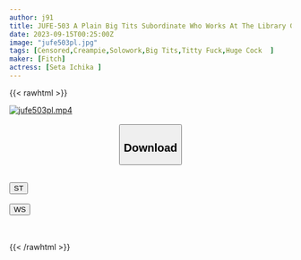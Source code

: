 ```yaml
---
author: j91
title: JUFE-503 A Plain Big Tits Subordinate Who Works At The Library Gets Hooked On My (Boss's) Middle-Aged Big Cock SEX, And She Wants Me Anywhere, And I'm Going To Cum Inside Her Until She Runs Out Of Sexual Desire Ichika Seta
date: 2023-09-15T00:25:00Z
image: "jufe503pl.jpg"
tags: [Censored,Creampie,Solowork,Big Tits,Titty Fuck,Huge Cock	 ]
maker: [Fitch]
actress: [Seta Ichika ]
---
```



{{< rawhtml >}}

<div class="video" data-videoid="bGDd34p4z0HKmk">
    <a href="javascript:;">
        <img src="https://my.j91.asia/posts/jufe503pl/jufe503pl.jpg" width="WIDTH" height="HEIGHT" alt="jufe503pl.mp4" loading="lazy">
    </a>
</div>

<script type="text/javascript" src="https://j91.asia/asset/on-demand-st.js"></script>

<br>
  <link rel="stylesheet" href="https://j91.asia/asset/bs5.css">
  
  <center>
  <button class="btn btn-primary" type="button" data-bs-toggle="collapse" data-bs-target=".multi-collapse" aria-expanded="false" aria-controls="multiCollapseExample1 multiCollapseExample2"><h2>Download</h2></button></center>
</p>
<div class="row">
  <div class="col">
    <div class="collapse multi-collapse" id="multiCollapseExample1">
      <div class="card card-body">
	      	      <br>
<div class="buttons">  
<a href="https://streamtape.to/v/bGDd34p4z0HKmk"><button class="btn-hover color-3"><i class="fa fa-download"></i> ST</button></a></div>
    </div>
  </div>
</div>
  <div class="col">
    <div class="collapse multi-collapse" id="multiCollapseExample2">
      <div class="card card-body">
	      <br>
<div class="buttons">
    <a href="https://wolfstream.tv/820msmosulhk"><button class="btn-hover color-9"><i class="fa fa-download"></i> WS</button></a></div>
<br><br>
      </div>
    </div>
  </div>
</div>

{{< /rawhtml >}}
